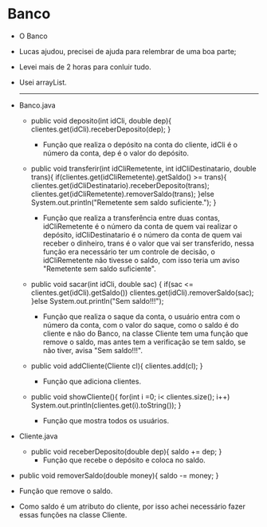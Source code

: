 # Banco
- O Banco
- Lucas ajudou, precisei de ajuda para relembrar de uma boa parte;
- Levei mais de 2 horas para conluir tudo.
- Usei arrayList.
  
  ---
- Banco.java
  - public void deposito(int idCli, double dep){  
        clientes.get(idCli).receberDeposito(dep);
    } 
    - Função que realiza o depósito na conta do cliente, idCli é o número da conta, dep é o valor do depósito.
  - public void transferir(int idCliRemetente, int idCliDestinatario, double trans){
        if(clientes.get(idCliRemetente).getSaldo() >= trans){
            clientes.get(idCliDestinatario).receberDeposito(trans);
            clientes.get(idCliRemetente).removerSaldo(trans);
        }else
            System.out.println("Remetente sem saldo suficiente.");
    } 
       - Função que realiza a transferência entre duas contas, idCliRemetente é o número da conta de quem vai realizar o depósito, idCliDestinatario é o número da conta de quem vai receber o dinheiro, trans é o valor que vai ser transferido,  nessa função era necessário ter um controle de decisão, o idCliRemetente não tivesse o saldo, com isso teria um aviso "Remetente sem saldo suficiente".

  - public  void sacar(int idCli, double sac) {
        if(sac <= clientes.get(idCli).getSaldo())
            clientes.get(idCli).removerSaldo(sac);
    }else
            System.out.println("Sem saldo!!!");

    - Função que realiza o saque da conta, o usuário entra com o número da conta, com o valor do saque, como o saldo é do cliente e não do Banco, na classe Cliente tem uma função que remove o saldo, mas antes tem a verificação se tem saldo, se não tiver, avisa "Sem saldo!!!".

   - public void addCliente(Cliente cl){
        clientes.add(cl);
    }
      - Função que adiciona clientes.
  -  public void showCliente(){
        for(int i =0; i< clientes.size(); i++)
            System.out.println(clientes.get(i).toString());
    }
       - Função que mostra todos os usuários. 

- Cliente.java

  - public void receberDeposito(double dep){
        saldo += dep;
    }
     - Função que recebe o depósito e coloca no saldo.
 - public void removerSaldo(double money){
        saldo -= money;
    }
  - Função que remove o saldo.
- Como saldo é um atributo do cliente, por isso achei necessário fazer essas funções na classe Cliente.   
